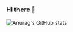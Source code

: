### Hi there 👋

![Anurag's GitHub stats](https://github-readme-stats.vercel.app/api?username=Veillax135&count_private=true&show_icons=true&theme=tokyonight)
<!--
**Veillax135/Veillax135** is a ✨ _special_ ✨ repository because its `README.md` (this file) appears on your GitHub profile.

Here are some ideas to get you started:

- 🔭 I’m currently working on ...
- 🌱 I’m currently learning ...
- 👯 I’m looking to collaborate on ...
- 🤔 I’m looking for help with ...
- 💬 Ask me about ...
- 📫 How to reach me: ...
- 😄 Pronouns: ...
- ⚡ Fun fact: ...
-->
